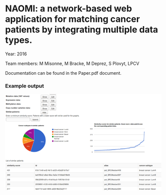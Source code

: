 # NAOMI: a network-based web application for matching cancer patients by integrating multiple data types.

Year: 2016

Team members: M Misonne, M Bracke, M Deprez, S Plovyt, LPCV

Documentation can be found in the Paper.pdf document.

### Example output

![alt text](https://raw.githubusercontent.com/splovyt/PatientMatchingAlgorithm/master/documentation/application-screenshot.png)
